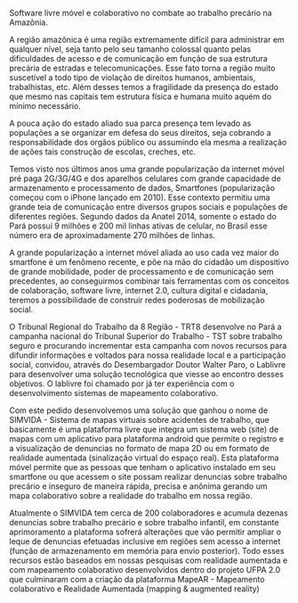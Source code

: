 Software livre móvel e colaborativo no combate ao trabalho precário na Amazônia.

A região amazônica é uma região extremamente difícil para administrar em qualquer nível, seja tanto pelo seu tamanho colossal quanto pelas dificuldades de acesso e de comunicação em função de sua estrutura precária de estradas e telecomunicações. Esse fato torna a região muito suscetível a todo tipo de violação de direitos humanos, ambientais, trabalhistas, etc. Além desses  temos a fragilidade da presença do estado que mesmo nas capitais tem estrutura física e humana muito aquém do mínimo necessário.

A pouca ação do estado aliado sua parca presença tem levado as populações a se organizar em defesa do seus direitos, seja cobrando a responsabilidade dos orgãos público ou assumindo ela mesma a realização de ações tais construção de escolas, creches, etc.

Temos visto nos últimos anos uma grande popularização da internet móvel pré paga 2G/3G/4G e dos aparelhos celulares com grande capacidade de armazenamento e processamento de dados, Smartfones (popularização começou com o iPhone lançado em 2010). Esse contexto permitiu uma grande teia de comunicação entre diversos grupos sociais e populações de diferentes regiões. Segundo dados da Anatel 2014, somente o estado do Pará possuí 9 milhões e 200 mil linhas ativas de celular, no Brasil esse número era de aproximadamente 270 milhões de linhas.

A grande popularização a internet móvel aliada ao uso cada vez maior do smartfone é um fenômeno recente, e põe  na mão do cidadão um dispositivo de grande mobilidade, poder de processamento e de comunicação sem precedentes, ao conseguirmos combinar tais ferramentas com os conceitos de colaboração, software livre, internet 2.0, cultura digital e cidadania, teremos a possibilidade de construir redes poderosas de mobilização social.

O Tribunal Regional do Trabalho da 8 Região - TRT8  desenvolve no Pará a campanha nacional do Tribunal Superior do Trabalho - TST  sobre trabalho seguro e procurando incrementar esta campanha com novos recursos para difundir informações e voltados para nossa realidade local e a participação social, convidou, através do Desembargador Doutor Walter Paro, o Lablivre para desenvolver uma solução tecnológica que viesse ao encontro desses objetivos. O lablivre foi chamado por já ter experiência  com o desenvolvimento sistemas de mapeamento colaborativo.

Com este pedido desenvolvemos uma solução que ganhou o nome de SIMVIDA  - Sistema de mapas virtuais sobre acidentes de trabalho, que basicamente é uma plataforma livre que integra um sistema web (site) de mapas com um aplicativo para plataforma android que permite o registro e a visualização de denuncias no formato de mapa 2D ou em formato de realidade aumentada (sinalização virtual do espaço real). Esta plataforma móvel permite que as pessoas que tenham o aplicativo instalado em seu smartfone ou que acessem o site possam realizar denuncias sobre trabalho precário e inseguro de maneira rápida, precisa e anônima  gerando um mapa colaborativo sobre a realidade do trabalho em nossa região.

Atualmente o SIMVIDA tem cerca de 200 colaboradores e acumula dezenas denuncias sobre trabalho precário e sobre trabalho infantil, em constante aprimoramento a plataforma sofrerá alterações que vão permitir ampliar o leque de denuncias efetuadas inclusive em regiões sem acesso a internet (função de armazenamento em memória para envio posterior). Todo esses recursos estão baseados em nossas pesquisas com realidade aumentada e com mapeamento colaborativo desenvolvidos dentro do projeto UFPA 2.0  que culminaram com a criação da plataforma MapeAR - Mapeamento colaborativo e Realidade Aumentada (mapping & augmented reality)
